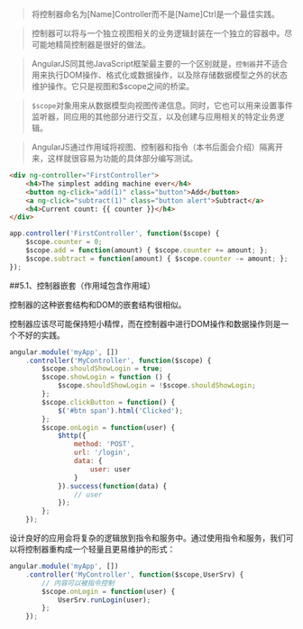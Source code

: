 > 将控制器命名为[Name]Controller而不是[Name]Ctrl是一个最佳实践。

> 控制器可以将与一个独立视图相关的业务逻辑封装在一个独立的容器中。尽可能地精简控制器是很好的做法。

> AngularJS同其他JavaScript框架最主要的一个区别就是，`控制器`并不适合用来执行DOM操作、格式化或数据操作，以及除存储数据模型之外的状态维护操作。它只是视图和$scope之间的桥梁。

> `$scope`对象用来从数据模型向视图传递信息。同时，它也可以用来设置事件监听器，同应用的其他部分进行交互，以及创建与应用相关的特定业务逻辑。

> AngularJS通过作用域将视图、控制器和指令（本书后面会介绍）隔离开来，这样就很容易为功能的具体部分编写测试。

```html
<div ng-controller="FirstController">
	<h4>The simplest adding machine ever</h4>
	<button ng-click="add(1)" class="button">Add</button>
	<a ng-click="subtract(1)" class="button alert">Subtract</a>
	<h4>Current count: {{ counter }}</h4>
</div>
```

```javascript
app.controller('FirstController', function($scope) {
	$scope.counter = 0;
	$scope.add = function(amount) { $scope.counter += amount; };
	$scope.subtract = function(amount) { $scope.counter -= amount; };
});
```

##5.1、控制器嵌套（作用域包含作用域）

控制器的这种嵌套结构和DOM的嵌套结构很相似。

控制器应该尽可能保持短小精悍，而在控制器中进行DOM操作和数据操作则是一个不好的实践。
```javascript
angular.module('myApp', [])
	.controller('MyController', function($scope) {
		$scope.shouldShowLogin = true;
		$scope.showLogin = function () {
			$scope.shouldShowLogin = !$scope.shouldShowLogin;
		};
		$scope.clickButton = function() {
			$('#btn span').html('Clicked');
		};
		$scope.onLogin = function(user) {
			$http({
				method: 'POST',
				url: '/login',
				data: {
					user: user
				}
			}).success(function(data) {
				// user
			});
		};
	});
```

设计良好的应用会将复杂的逻辑放到指令和服务中。通过使用指令和服务，我们可以将控制器重构成一个轻量且更易维护的形式：

```javascript
angular.module('myApp', [])
	.controller('MyController', function($scope,UserSrv) {
		// 内容可以被指令控制
		$scope.onLogin = function(user) {
			UserSrv.runLogin(user);
		};
	});
```







